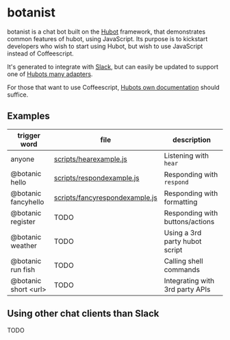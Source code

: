 # botanist

botanist is a chat bot built on the [Hubot](https://hubot.github.com/) framework,
that demonstrates common features of hubot, using JavaScript. Its purpose is to
kickstart developers who wish to start using Hubot, but wish to use JavaScript
instead of Coffeescript.

It's generated to integrate with [Slack](https://www.slack.com/), but can easily
be updated to support one of [Hubots many adapters](https://hubot.github.com/docs/adapters/).

For those that want to use Coffeescript, [Hubots own documentation](https://hubot.github.com/docs/) should suffice.

## Examples

| trigger word | file | description |
| ------------ | ---- | ----------- |
| anyone | [scripts/hearexample.js](https://github.com/tomfa/botanist/blob/master/scripts/hearexample.js) | Listening with ```hear``` |
| @botanic hello | [scripts/respondexample.js](https://github.com/tomfa/botanist/blob/master/scripts/respondexample.js) | Responding with ```respond``` |
| @botanic fancyhello | [scripts/fancyrespondexample.js](https://github.com/tomfa/botanist/blob/master/scripts/fancyrespondexample.js) | Responding with formatting |
| @botanic register | TODO | Responding with buttons/actions |
| @botanic weather | TODO | Using a 3rd party hubot script |
| @botanic run fish | TODO | Calling shell commands |
| @botanic short \<url\> | TODO | Integrating with 3rd party APIs |

## Using other chat clients than Slack

TODO

